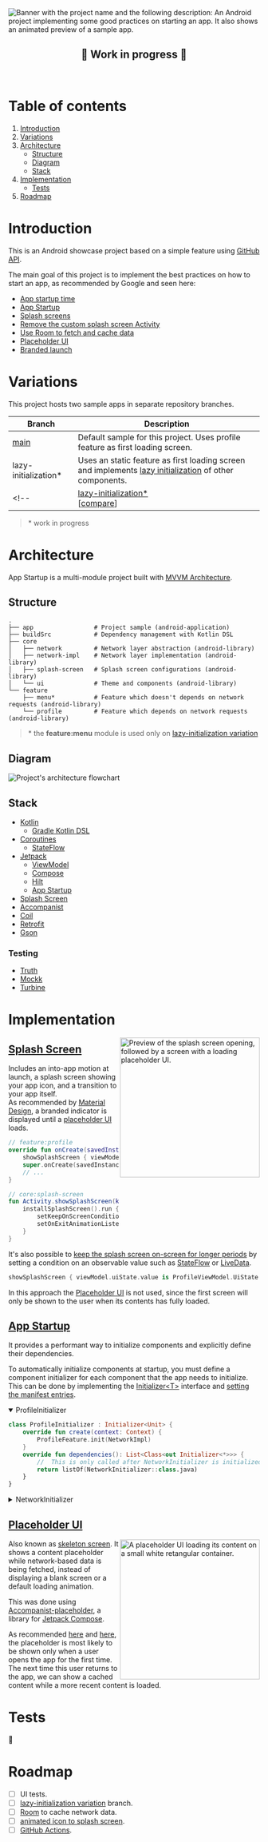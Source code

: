<img src="https://user-images.githubusercontent.com/35379633/153341610-4ea46111-e1c7-44e1-ab34-c760958fd461.gif" alt="Banner with the project name and the following description: An Android project implementing some good practices on starting an app. It also shows an animated preview of a sample app."/>

</br>

<div align="center">
  
  ## :construction: Work in progress :construction:
  
</div>
  
</br>

# Table of contents
1. [Introduction](#introduction)
2. [Variations](#variations)
3. [Architecture](#architecture)
    - [Structure](#structure)
    - [Diagram](#diagram)
    - [Stack](#stack)
4. [Implementation](#implementation)
    - [Tests](#tests)
5. [Roadmap](#roadmap)

# Introduction
<!-- This is an Android showcase project with the objective of implementing the best practices recommended by Google on how to start an app. -->
This is an Android showcase project based on a simple feature using [GitHub API](https://docs.github.com/en/rest).

The main goal of this project is to implement the best practices on how to start an app, as recommended by Google and seen here:
- [App startup time](https://developer.android.com/topic/performance/vitals/launch-time)
- [App Startup](https://developer.android.com/topic/libraries/app-startup)
- [Splash screens](https://developer.android.com/guide/topics/ui/splash-screen)
- [Remove the custom splash screen Activity](https://developer.android.com/guide/topics/ui/splash-screen/migrate#remove_the_custom_splash_screen_activity)
- [Use Room to fetch and cache data](https://developer.android.com/docs/quality-guidelines/build-for-billions/connectivity#network-arch)
- [Placeholder UI](https://material.io/design/communication/launch-screen.html#placeholder-ui)
- [Branded launch](https://material.io/design/communication/launch-screen.html#branded-launch)

# Variations
This project hosts two sample apps in separate repository branches.

|     Branch    |  Description  |
| ------------- | ------------- |
| [main](https://github.com/guichristovao/app-startup/tree/main) | Default sample for this project. Uses profile feature as first loading screen. |
| lazy-initialization* | Uses an static feature as first loading screen and implements [lazy initialization](https://developer.android.com/topic/libraries/app-startup#manual) of other components. |
<!-- | [lazy-initialization*](https://github.com/guichristovao/app-startup/tree/lazy-initialization)<br/>[[compare](https://github.com/guichristovao/app-startup/compare/lazy-initialization#files_bucket)] | Uses an static feature as first loading screen and implements [lazy initialization](https://developer.android.com/topic/libraries/app-startup#manual) of other components. | -->

> \* work in progress

# Architecture
App Startup is a multi-module project built with [MVVM Architecture](https://developer.android.com/jetpack/guide#recommended-app-arch).

## Structure
```
.
├── app                 # Project sample (android-application)
├── buildSrc            # Dependency management with Kotlin DSL
├── core
│   ├── network         # Network layer abstraction (android-library)
│   ├── network-impl    # Network layer implementation (android-library)
│   ├── splash-screen   # Splash screen configurations (android-library)
│   └── ui              # Theme and components (android-library)
└── feature
    ├── menu*           # Feature which doesn't depends on network requests (android-library)
    └── profile         # Feature which depends on network requests (android-library)
```

> \* the **feature:menu** module is used only on [lazy-initialization variation](#variations)

## Diagram
<img src="https://user-images.githubusercontent.com/35379633/153996531-d10a5231-d221-47ef-bc00-62eb532d1010.gif" alt="Project's architecture flowchart"/>

## Stack
- [Kotlin](https://developer.android.com/kotlin)
  - [Gradle Kotlin DSL](https://docs.gradle.org/current/userguide/kotlin_dsl.html)
- [Coroutines](https://developer.android.com/kotlin/coroutines)
  - [StateFlow](https://developer.android.com/kotlin/flow/stateflow-and-sharedflow#stateflow)
- [Jetpack](https://developer.android.com/jetpack)
  - [ViewModel](https://developer.android.com/topic/libraries/architecture/viewmodel)
  - [Compose](https://developer.android.com/jetpack/compose)
  - [Hilt](https://developer.android.com/training/dependency-injection/hilt-android)
  - [App Startup](https://developer.android.com/topic/libraries/app-startup)
- [Splash Screen](https://developer.android.com/guide/topics/ui/splash-screen)
- [Accompanist](https://github.com/google/accompanist)
- [Coil](https://github.com/coil-kt/coil)
- [Retrofit](https://github.com/square/retrofit)
- [Gson](https://github.com/google/gson)
### Testing
- [Truth](https://github.com/google/truth)
- [Mockk](https://github.com/mockk/mockk)
- [Turbine](https://github.com/cashapp/turbine)

# Implementation

<img align="right" src="https://user-images.githubusercontent.com/35379633/154383745-46aacd08-c5ec-4169-a07b-3a5d78f1e06a.gif" alt="Preview of the splash screen opening, followed by a screen with a loading placeholder UI." width="280" style="display: inline; float: right"/>

## [Splash Screen](https://developer.android.com/guide/topics/ui/splash-screen)
Includes an into-app motion at launch, a splash screen showing your app icon, and a transition to your app itself.</br>
As recommended by [Material Design](https://material.io/design/communication/launch-screen.html#placeholder-ui), a branded indicator is displayed until a [placeholder UI](#placeholder-ui) loads.

```kotlin
// feature:profile
override fun onCreate(savedInstanceState: Bundle?) {
    showSplashScreen { viewModel.uiState.value is ProfileViewModel.UiState.Default }
    super.onCreate(savedInstanceState)
    // ...
}

// core:splash-screen
fun Activity.showSplashScreen(keepOnScreenCondition: () -> Boolean) {
    installSplashScreen().run {
        setKeepOnScreenCondition(keepOnScreenCondition)
        setOnExitAnimationListener { ... }
    }
}
```

It's also possible to [keep the splash screen on-screen for longer periods](https://developer.android.com/guide/topics/ui/splash-screen#suspend-drawing) by setting a condition on an observable value such as [StateFlow](https://developer.android.com/kotlin/flow/stateflow-and-sharedflow#stateflow) or [LiveData](https://developer.android.com/topic/libraries/architecture/livedata).

```kotlin
showSplashScreen { viewModel.uiState.value is ProfileViewModel.UiState.Success }
```

In this approach the [Placeholder UI](#placeholder-ui) is not used, since the first screen will only be shown to the user when its contents has fully loaded. 

## [App Startup](https://developer.android.com/topic/libraries/app-startup)
It provides a performant way to initialize components and explicitly define their dependencies.

To automatically initialize components at startup, you must define a component initializer for each component that the app needs to initialize.</br>
This can be done by implementing the [Initializer\<T\>](https://developer.android.com/reference/kotlin/androidx/startup/Initializer) interface and [setting the manifest entries](https://developer.android.com/topic/libraries/app-startup#manifest-entries).

<details open>
  <summary>ProfileInitializer</summary>
  
  ```kotlin
  class ProfileInitializer : Initializer<Unit> {
      override fun create(context: Context) {
          ProfileFeature.init(NetworkImpl)
      }
      override fun dependencies(): List<Class<out Initializer<*>>> {
          //  This is only called after NetworkInitializer is initialized
          return listOf(NetworkInitializer::class.java)
      }
  }
  ```
</details>

<details>
  <summary>NetworkInitializer</summary>

  ```kotlin
  class NetworkInitializer : Initializer<Network> {
      override fun create(context: Context): Network {
          return NetworkImpl
      }
      override fun dependencies(): List<Class<out Initializer<*>>> {
          // No dependencies on other components
          return emptyList()
      }
  }
  ```
</details>
  
## [Placeholder UI](https://material.io/design/communication/launch-screen.html#placeholder-ui)

<img align="right" src="https://user-images.githubusercontent.com/35379633/154398183-068394b3-36d7-488a-801f-3e7cc960829f.gif" alt="A placeholder UI loading its content on a small white retangular container." width="280" style="display: inline; float: right"/>

Also known as [skeleton screen](https://www.lukew.com/ff/entry.asp?1797). It shows a content placeholder while network-based data is being fetched, instead of displaying a blank screen or a default loading animation.
  
This was done using [Accompanist-placeholder](https://github.com/google/accompanist/tree/main/placeholder-material), a library for [Jetpack Compose](https://developer.android.com/jetpack/compose).

As recommended [here](https://developer.android.com/guide/topics/ui/splash-screen/migrate#remove_the_custom_splash_screen_activity) and [here](https://developer.android.com/docs/quality-guidelines/build-for-billions/connectivity#network-arch), the placeholder is most likely to be shown only when a user opens the app for the first time. The next time this user returns to the app, we can show a cached content while a more recent content is loaded. 
  
# Tests
:construction:

# Roadmap
- [ ] UI tests.
- [ ] [lazy-initialization variation](#variations) branch.
- [ ] [Room](https://developer.android.com/training/data-storage/room) to cache network data.
- [ ] [animated icon to splash screen](https://developer.android.com/reference/kotlin/androidx/core/splashscreen/SplashScreen#themes). 
- [ ] [GitHub Actions](https://github.com/features/actions).
